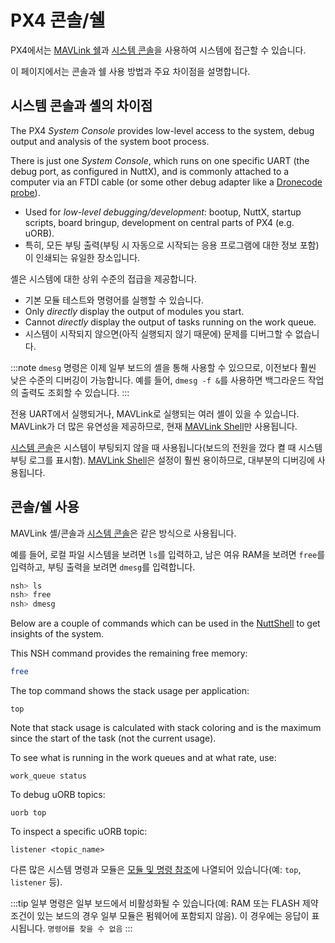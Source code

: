 # PX4 콘솔/쉘

PX4에서는 [MAVLink 쉘](../debug/mavlink_shell.md)과 [시스템 콘솔](../debug/system_console.md)을 사용하여 시스템에 접근할 수 있습니다.

이 페이지에서는 콘솔과 쉘 사용 방법과 주요 차이점을 설명합니다.

<a id="console_vs_shell"></a>

## 시스템 콘솔과 셸의 차이점

The PX4 _System Console_ provides low-level access to the system, debug output and analysis of the system boot process.

There is just one _System Console_, which runs on one specific UART (the debug port, as configured in NuttX), and is commonly attached to a computer via an FTDI cable (or some other debug adapter like a [Dronecode probe](https://kb.zubax.com/display/MAINKB/Dronecode+Probe+documentation)).

- Used for _low-level debugging/development_: bootup, NuttX, startup scripts, board bringup, development on central parts of PX4 (e.g. uORB).
- 특히, 모든 부팅 출력(부팅 시 자동으로 시작되는 응용 프로그램에 대한 정보 포함)이 인쇄되는 유일한 장소입니다.

셸은 시스템에 대한 상위 수준의 접급을 제공합니다.

- 기본 모듈 테스트와 명령어를 실행할 수 있습니다.
- Only _directly_ display the output of modules you start.
- Cannot _directly_ display the output of tasks running on the work queue.
- 시스템이 시작되지 않으면(아직 실행되지 않기 때문에) 문제를 디버그할 수 없습니다.

:::note
`dmesg` 명령은 이제 일부 보드의 셸을 통해 사용할 수 있으므로, 이전보다 훨씬 낮은 수준의 디버깅이 가능합니다. 예를 들어, `dmesg -f &`를 사용하면 백그라운드 작업의 출력도 조회할 수 있습니다.
:::

전용 UART에서 실행되거나, MAVLink로 실행되는 여러 셸이 있을 수 있습니다. MAVLink가 더 많은 유연성을 제공하므로, 현재 [MAVLink Shell](../debug/mavlink_shell.md)만 사용됩니다.

[시스템 콘솔](../debug/system_console.md)은 시스템이 부팅되지 않을 때 사용됩니다(보드의 전원을 껐다 켤 때 시스템 부팅 로그를 표시함). [MAVLink Shell](../debug/mavlink_shell.md)은 설정이 훨씬 용이하므로, 대부분의 디버깅에 사용됩니다.

<a id="using_the_console"></a>

## 콘솔/쉘 사용

MAVLink 셸/콘솔과 [시스템 콘솔](../debug/system_console.md)은 같은 방식으로 사용됩니다.

예를 들어, 로컬 파일 시스템을 보려면 `ls`를 입력하고, 남은 여유 RAM을 보려면 `free`를 입력하고, 부팅 출력을 보려면 `dmesg`를 입력합니다.

```bash
nsh> ls
nsh> free
nsh> dmesg
```

Below are a couple of commands which can be used in the [NuttShell](https://cwiki.apache.org/confluence/pages/viewpage.action?pageId=139629410) to get insights of the system.

This NSH command provides the remaining free memory:

```bash
free
```

The top command shows the stack usage per application:

```
top
```

Note that stack usage is calculated with stack coloring and is the maximum since the start of the task (not the current usage).

To see what is running in the work queues and at what rate, use:

```
work_queue status
```

To debug uORB topics:

```
uorb top
```

To inspect a specific uORB topic:

```
listener <topic_name>
```

다른 많은 시스템 명령과 모듈은 [모듈 및 명령 참조](../modules/modules_main.md)에 나열되어 있습니다(예: `top`, `listener` 등).

:::tip
일부 명령은 일부 보드에서 비활성화될 수 있습니다(예: RAM 또는 FLASH 제약 조건이 있는 보드의 경우 일부 모듈은 펌웨어에 포함되지 않음). 이 경우에는 응답이 표시됩니다. `명령어를 찾을 수 없음`
:::
